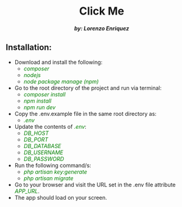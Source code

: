 <h1 align="center">Click Me</h1>
<h5 align="center">by: Lorenzo Enriquez</h5>

## Installation:
- Download and install the following:
  - <i style="color: green">composer</i>
  - <i style="color: green">nodejs</i>
  - <i style="color: green">node package manage (npm)</i>
- Go to the root directory of the project and run via terminal:
  - <i style="color: green">composer install</i>
  - <i style="color: green">npm install</i>
  - <i style="color: green">npm run dev</i>
- Copy the .env.example file in the same root directory as:
  - <i style="color: green">.env</i>
- Update the contents of <i style="color: green">.env</i>:
  - <i style="color: green">DB_HOST</i>
  - <i style="color: green">DB_PORT</i>
  - <i style="color: green">DB_DATABASE</i>
  - <i style="color: green">DB_USERNAME</i>
  - <i style="color: green">DB_PASSWORD</i>
- Run the following command/s:
  - <i style="color: green">php artisan key:generate</i>
  - <i style="color: green">php artisan migrate</i>
- Go to your browser and visit the URL set in the .env file attribute <i style="color: green">APP_URL</i>.
- The app should load on your screen.
